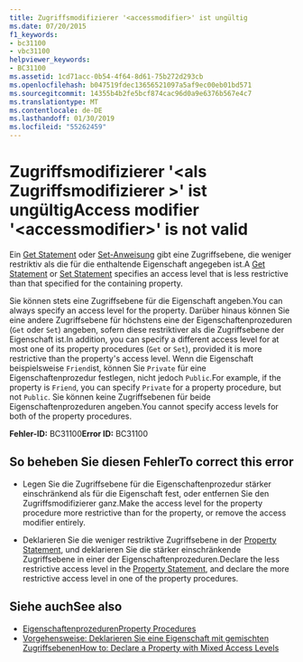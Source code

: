 ```yaml
---
title: Zugriffsmodifizierer '<accessmodifier>' ist ungültig
ms.date: 07/20/2015
f1_keywords:
- bc31100
- vbc31100
helpviewer_keywords:
- BC31100
ms.assetid: 1cd71acc-0b54-4f64-8d61-75b272d293cb
ms.openlocfilehash: b047519fdec13656521097a5af9ec00eb01bd571
ms.sourcegitcommit: 14355b4b2fe5bcf874cac96d0a9e6376b567e4c7
ms.translationtype: MT
ms.contentlocale: de-DE
ms.lasthandoff: 01/30/2019
ms.locfileid: "55262459"
---
```

# <a name="access-modifier-accessmodifier-is-not-valid"></a><span data-ttu-id="02448-102">Zugriffsmodifizierer '\<als Zugriffsmodifizierer >' ist ungültig</span><span class="sxs-lookup"><span data-stu-id="02448-102">Access modifier '\<accessmodifier>' is not valid</span></span>
<span data-ttu-id="02448-103">Ein [Get Statement](../../visual-basic/language-reference/statements/get-statement.md) oder [Set-Anweisung](../../visual-basic/language-reference/statements/set-statement.md) gibt eine Zugriffsebene, die weniger restriktiv als die für die enthaltende Eigenschaft angegeben ist.</span><span class="sxs-lookup"><span data-stu-id="02448-103">A [Get Statement](../../visual-basic/language-reference/statements/get-statement.md) or [Set Statement](../../visual-basic/language-reference/statements/set-statement.md) specifies an access level that is less restrictive than that specified for the containing property.</span></span>  
  
 <span data-ttu-id="02448-104">Sie können stets eine Zugriffsebene für die Eigenschaft angeben.</span><span class="sxs-lookup"><span data-stu-id="02448-104">You can always specify an access level for the property.</span></span> <span data-ttu-id="02448-105">Darüber hinaus können Sie eine andere Zugriffsebene für höchstens eine der Eigenschaftenprozeduren (`Get` oder `Set`) angeben, sofern diese restriktiver als die Zugriffsebene der Eigenschaft ist.</span><span class="sxs-lookup"><span data-stu-id="02448-105">In addition, you can specify a different access level for at most one of its property procedures (`Get` or `Set`), provided it is more restrictive than the property's access level.</span></span> <span data-ttu-id="02448-106">Wenn die Eigenschaft beispielsweise `Friend`ist, können Sie `Private` für eine Eigenschaftenprozedur festlegen, nicht jedoch `Public`.</span><span class="sxs-lookup"><span data-stu-id="02448-106">For example, if the property is `Friend`, you can specify `Private` for a property procedure, but not `Public`.</span></span> <span data-ttu-id="02448-107">Sie können keine Zugriffsebenen für beide Eigenschaftenprozeduren angeben.</span><span class="sxs-lookup"><span data-stu-id="02448-107">You cannot specify access levels for both of the property procedures.</span></span>  
  
 <span data-ttu-id="02448-108">**Fehler-ID:** BC31100</span><span class="sxs-lookup"><span data-stu-id="02448-108">**Error ID:** BC31100</span></span>  
  
## <a name="to-correct-this-error"></a><span data-ttu-id="02448-109">So beheben Sie diesen Fehler</span><span class="sxs-lookup"><span data-stu-id="02448-109">To correct this error</span></span>  
  
-   <span data-ttu-id="02448-110">Legen Sie die Zugriffsebene für die Eigenschaftenprozedur stärker einschränkend als für die Eigenschaft fest, oder entfernen Sie den Zugriffsmodifizierer ganz.</span><span class="sxs-lookup"><span data-stu-id="02448-110">Make the access level for the property procedure more restrictive than for the property, or remove the access modifier entirely.</span></span>  
  
-   <span data-ttu-id="02448-111">Deklarieren Sie die weniger restriktive Zugriffsebene in der [Property Statement](../../visual-basic/language-reference/statements/property-statement.md), und deklarieren Sie die stärker einschränkende Zugriffsebene in einer der Eigenschaftenprozeduren.</span><span class="sxs-lookup"><span data-stu-id="02448-111">Declare the less restrictive access level in the [Property Statement](../../visual-basic/language-reference/statements/property-statement.md), and declare the more restrictive access level in one of the property procedures.</span></span>  
  
## <a name="see-also"></a><span data-ttu-id="02448-112">Siehe auch</span><span class="sxs-lookup"><span data-stu-id="02448-112">See also</span></span>
- [<span data-ttu-id="02448-113">Eigenschaftenprozeduren</span><span class="sxs-lookup"><span data-stu-id="02448-113">Property Procedures</span></span>](../../visual-basic/programming-guide/language-features/procedures/property-procedures.md)
- [<span data-ttu-id="02448-114">Vorgehensweise: Deklarieren Sie eine Eigenschaft mit gemischten Zugriffsebenen</span><span class="sxs-lookup"><span data-stu-id="02448-114">How to: Declare a Property with Mixed Access Levels</span></span>](../../visual-basic/programming-guide/language-features/procedures/how-to-declare-a-property-with-mixed-access-levels.md)
